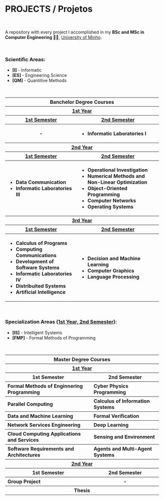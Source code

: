 # PROJECTS / Projetos

<br/>

A repository with every project I accomplished in my **BSc and MSc in Computer Engineering 👨‍💻**, <ins>University of Minho</ins>.

<br>

### Scientific Areas:

- **[I]** - Informatic
- **[ES]** - Engineering Science
- **[QM]** - Quantitive Methods
<br>
<table width="1">
  <tr>
    <th colspan="3">Banchelor Degree Courses</th>
  </tr>
  <tr>
    <th colspan="2"><ins>1st Year</ins></th>
  </tr>
  <tr>
    <th><ins>1st Semester</ins></th>
    <th><ins>2nd Semester</ins></th>
  </tr>
  <tr>
    <th>-</th>
    <th align="left"><ul><li>Informatic Laboratories I</li></ul></th>
  </tr>
  <tr>
    <th colspan="2"><ins>2nd Year</ins></th>
  </tr>
  <tr>
    <th><ins>1st Semester</ins></th>
    <th><ins>2nd Semester</ins></th>
  </tr>
  <tr>
    <th align="left">
      <ul>
        <li>Data Communication</li>
        <li>Informatic Laboratories III</li>
      </ul>
    </th>
    <th align="left">
      <ul>
        <li>Operational Investigation</li>
        <li>Numerical Methods and Non-Linear Optimization</li>
        <li>Object-Oriented Programming</li>
        <li>Computer Networks</li>
        <li>Operating Systems</li>
      </ul>
    </th>
  </tr>
  <tr>
    <th colspan="2"><ins>3rd Year</ins></th>
  </tr>
  <tr>
    <th><ins>1st Semester</ins></th>
    <th><ins>2nd Semester</ins></th>
  </tr>
  <tr>
    <th align="left">
      <ul>
        <li>Calculus of Programs</li>
        <li>Computing Communications</li>
        <li>Development of Software Systems</li>
        <li>Informatic Laboratories IV</li>
        <li>Distribuited Systems</li>
        <li>Artificial Intelligence</li>
      </ul>
    </th>
    <th align="left">
      <ul>
        <li>Decision and Machine Learning</li>
        <li>Computer Graphics</li>
        <li>Language Processing</li>
      </ul>
    </th>
  </tr>
</table><br>

### Specialization Areas (<ins>1st Year, 2nd Semester</ins>):

- **[IS]** - Intelligent Systems
- **[FMP]** - Formal Methods of Programming

<br>
<table>
  <tr>
    <th colspan="2">Master Degree Courses</th>
  </tr>
  <tr>
    <th colspan="2"><ins>1st Year</ins></th>
  </tr>
  <tr>
    <th colspan="1">1st Semester</th>
    <th colspan="1">2nd Semester</th>
  </tr>
  <tr>
    <th align="left">Formal Methods of Enginnering Programming</th>
    <th align="left">Cyber Physics Programming</th>
  </tr>
  <tr>
    <th align="left">Parallel Computing</th>
    <th align="left">Calculus of Information Systems</th>
  </tr>
  <tr>
    <th align="left">Data and Machine Learning</th>
    <th align="left">Formal Verification</th>
  </tr>
  <tr>
    <th align="left">Network Services Engineering</th>
    <th align="left">Deep Learning</th>
  </tr>
  <tr>
    <th align="left">Cloud Computing Applications and Services</th>
    <th align="left">Sensing and Environment</th>
  </tr>
  <tr>
    <th align="left">Software Requirements and Architectures</th>
    <th align="left">Agents and Multi-Agent Systems</th>
  </tr>
  <tr>
    <th colspan="2"><ins>2nd Year</ins></th>
  </tr>
  <tr>
    <th colspan="1">1st Semester</th>
    <th colspan="1">2nd Semester</th>
  </tr>
  <tr>
    <th align="left">Group Project</th>
    <th>-</th>
  </tr>
  <tr>
    <th colspan="2">Thesis</th>
  </tr>
</table>
